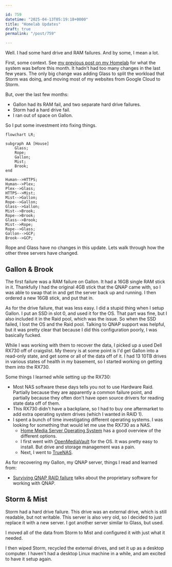 ```yaml
---

id: 759
datetime: "2025-04-13T05:19:18+0000"
title: "Homelab Updates"
draft: true
permalink: "/post/759"

---
```


Well. I had some hard drive and RAM failures. And by some, I mean a lot.

First, some context. See [my previous post on my Homelab](https://writing.natwelch.com/post/745) for what the system was before this month. It hadn't had too many changes in the last few years. The only big change was adding Glass to split the workload that Storm was doing, and moving most of my websites from Google Cloud to Storm.

But, over the last few months:

 - Gallon had its RAM fail, and two separate hard drive failures.
 - Storm had a hard drive fail.
 - I ran out of space on Gallon.

So I put some investment into fixing things.

```mermaid
flowchart LR;

subgraph AA [House]
    Glass;
    Rope;
    Gallon;
    Mist;
    Brook;
end

Human-->HTTPS;
Human-->Plex;
Plex-->Glass;
HTTPS-->Mist;
Mist-->Gallon;
Rope-->Gallon;
Glass-->Gallon;
Mist-->Brook;
Rope-->Brook;
Glass-->Brook;
Mist-->Rope;
Rope-->Glass;
Gallon-->GCP;
Brook-->GCP;
```

Rope and Glass have no changes in this update. Lets walk through how the other three servers have changed.

## Gallon & Brook

The first failure was a RAM failure on Gallon. It had a 16GB single RAM stick in it. Thankfully I had the original 4GB stick that the QNAP came with, so I was able to swap that in and get the server back up and running. I then ordered a new 16GB stick, and put that in.

As for the drive failure, that was less easy. I did a stupid thing when I setup Gallon. I put an SSD in slot 0, and used it for the OS. That part was fine, but I also included it in the Raid pool, which was the issue. So when the SSD failed, I lost the OS and the Raid pool. Talking to QNAP support was helpful, but it was pretty clear that because I did this configuration poorly, I was basically fucked.

While I was working with them to recover the data, I picked up a used Dell RX730 off of craigslist. My theory is at some point is I'd get Gallon into a read-only state, and get some or all of the data off of it. I had 13 10TB drives in various states of health in my basement, so I started working on getting them into the RX730.

Some things I learned while setting up the RX730:

- Most NAS software these days tells you not to use Hardware Raid. Partially because they are apparently a common failure point, and partially because they often don't have open source drivers for reading state data off of them.
- This RX730 didn't have a backplane, so I had to buy one aftermarket to add extra operating system drives (which I wanted in RAID 1).
- I spent a bunch of time investigating different operating systems. I was looking for something that would let me use the RX730 as a NAS.
  - [Home Media Server Operating System](https://www.richarddavidjones.com/beginner-nas-operating-system/) has a good overview of the different options. 
  - I first went with [OpenMediaVault](https://www.openmediavault.org/) for the OS. It was pretty easy to install. But drive and storage management was a pain.
  - Next, I went to [TrueNAS](https://www.truenas.com/).

As for recovering my Gallon, my QNAP server, things I read and learned from:

- [Surviving QNAP RAID failure](https://travenec.cz/surviving-qnap-raid-failure/) talks about the proprietary software for working with QNAP.


## Storm & Mist

Storm had a hard drive failure. This drive was an external drive, which is still readable, but not writable. This server is also very old, so I decided to just replace it with a new server. I got another server similar to Glass, but used. 

I moved all of the data from Storm to Mist and configured it with just what it needed.

I then wiped Storm, recycled the external drives, and set it up as a desktop computer. I haven't had a desktop Linux machine in a while, and am excited to have it setup again.
